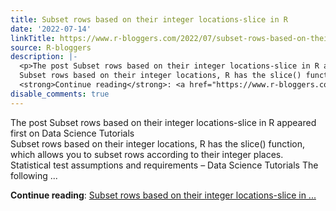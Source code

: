 ```yaml
---
title: Subset rows based on their integer locations-slice in R
date: '2022-07-14'
linkTitle: https://www.r-bloggers.com/2022/07/subset-rows-based-on-their-integer-locations-slice-in-r/
source: R-bloggers
description: |-
  <p>The post Subset rows based on their integer locations-slice in R appeared first on Data Science Tutorials<br />
  Subset rows based on their integer locations, R has the slice() function, which allows you to subset rows according to their integer places. Statistical test assumptions and requirements – Data Science Tutorials The following ...</p>
  <strong>Continue reading</strong>: <a href="https://www.r-bloggers.com/2022/07/subset-rows-based-on-their-integer-locations-slice-in-r/">Subset rows based on their integer locations-slice in ...
disable_comments: true
---
```

<p>The post Subset rows based on their integer locations-slice in R appeared first on Data Science Tutorials<br />
Subset rows based on their integer locations, R has the slice() function, which allows you to subset rows according to their integer places. Statistical test assumptions and requirements – Data Science Tutorials The following ...</p>
<strong>Continue reading</strong>: <a href="https://www.r-bloggers.com/2022/07/subset-rows-based-on-their-integer-locations-slice-in-r/">Subset rows based on their integer locations-slice in ...